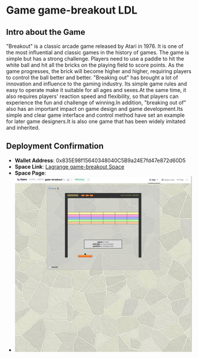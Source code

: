 # Game game-breakout LDL

## Intro about the Game
"Breakout" is a classic arcade game released by Atari in 1976. It is one of the most influential and classic games in the history of games. The game is simple but has a strong challenge. Players need to use a paddle to hit the white ball and hit all the bricks on the playing field to score points. As the game progresses, the brick will become higher and higher, requiring players to control the ball better and better.
"Breaking out" has brought a lot of innovation and influence to the gaming industry. Its simple game rules and easy to operate make it suitable for all ages and sexes.At the same time, it also requires players' reaction speed and flexibility, so that players can experience the fun and challenge of winning.In addition, "breaking out of" also has an important impact on game design and game development.Its simple and clear game interface and control method have set an example for later game designers.It is also one game that has been widely imitated and inherited.
## Deployment Confirmation

- **Wallet Address**: 0x835E98f15640348040C5B9a24E7fd47e872d60D5
- **Space Link**: [Lagrange game-breakout Space](https://lagrangedao.org/spaces/0x835E98f15640348040C5B9a24E7fd47e872d60D5/game-breakout/app)
- **Space Page**:
- ![image](https://github.com/harleyLuke/awesome-swanchain/blob/images/images/game-breakout.jpg)

